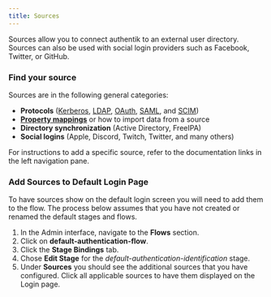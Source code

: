 ```yaml
---
title: Sources
---
```


Sources allow you to connect authentik to an external user directory. Sources can also be used with social login providers such as Facebook, Twitter, or GitHub.

### Find your source

Sources are in the following general categories:

-   **Protocols** ([Kerberos](./protocols/kerberos/index.md), [LDAP](./protocols/ldap/index.md), [OAuth](./protocols/oauth/index.md), [SAML](./protocols/saml/index.md), and [SCIM](./protocols/scim/index.md))
-   [**Property mappings**](./property-mappings/index.md) or how to import data from a source
-   **Directory synchronization** (Active Directory, FreeIPA)
-   **Social logins** (Apple, Discord, Twitch, Twitter, and many others)

For instructions to add a specific source, refer to the documentation links in the left navigation pane.

### Add Sources to Default Login Page

To have sources show on the default login screen you will need to add them to the flow. The process below assumes that you have not created or renamed the default stages and flows.

1. In the Admin interface, navigate to the **Flows** section.
2. Click on **default-authentication-flow**.
3. Click the **Stage Bindings** tab.
4. Chose **Edit Stage** for the _default-authentication-identification_ stage.
5. Under **Sources** you should see the additional sources that you have configured. Click all applicable sources to have them displayed on the Login page.
